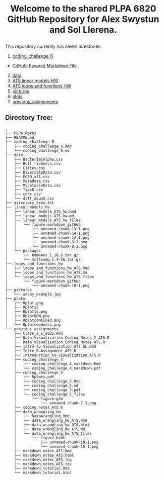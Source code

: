 # <p align="center"> Welcome to the shared PLPA 6820 GitHub Repository for Alex Swystun and Sol Llerena. </p>

This repository currently has seven directories. 
1. [coding_challenge_6](https://github.com/Aswystun/PLPA/tree/master/coding_challenge_6)
- [GitHub-flavored Markdown File](https://github.com/Aswystun/PLPA/blob/master/coding_challenge_6/coding_challenge_6.md)
2. [data](https://github.com/Aswystun/PLPA/tree/master/data)
3. [ATS linear models HW](https://github.com/Aswystun/PLPA/tree/master/linear_models_hw)
4. [ATS loops and functions HW](https://github.com/Aswystun/PLPA/tree/master/loops_and_functions_hw)
5. [pictures](https://github.com/Aswystun/PLPA/tree/master/pictures)
6. [plots](https://github.com/Aswystun/PLPA/tree/master/plots)
7. [previous_assignments](https://github.com/Aswystun/PLPA/tree/master/previous_assignments)





## Directory Tree:
```
.
├── PLPA.Rproj
├── README.md
├── coding_challenge_6
│   ├── coding_challenge_6.Rmd
│   └── coding_challenge_6.md
├── data
│   ├── BacterialAlpha.csv
│   ├── Bull_richness.csv
│   ├── Cities.csv
│   ├── DiversityData.csv
│   ├── EC50_all.csv
│   ├── Metadata.csv
│   ├── MycotoxinData.csv
│   ├── TipsR.csv
│   ├── corr.csv
│   └── diff_abund.csv
├── directory_tree.txt
├── linear_models_hw
│   ├── linear_models_ATS_hw.Rmd
│   ├── linear_models_ATS_hw.md
│   ├── linear_models_ATS_hw_files
│   │   └── figure-markdown_github
│   │       ├── unnamed-chunk-13-1.png
│   │       ├── unnamed-chunk-14-1.png
│   │       ├── unnamed-chunk-22-1.png
│   │       ├── unnamed-chunk-3-1.png
│   │       └── unnamed-chunk-8-1.png
│   └── packages
│       ├── emmeans_1.10.6.tar.gz
│       └── multcomp_1.4-26.tar.gz
├── loops_and_functions_hw
│   ├── loops_and_functions_hw_ATS.Rmd
│   ├── loops_and_functions_hw_ATS.md
│   └── loops_and_functions_hw_ATS_files
│       └── figure-markdown_github
│           └── unnamed-chunk-10-1.png
├── pictures
│   └── assay_example.jpg
├── plots
│   ├── Rplot.png
│   ├── Rplot15
│   ├── Rplot15.png
│   ├── RplotDON.png
│   ├── Rplotcombined.png
│   └── Rplotseedmass.png
└── previous_assignments
    ├── Class_2_6_2025.Rmd
    ├── Data_Visualization_Coding_Notes_2_ATS.R
    ├── Data_Visualization_Coding_Notes_ATS.R
    ├── Intro to Visualization ATS SL.Rmd
    ├── Intro_R-Assignment_ATS.R
    ├── Introduction_to_visualization_ATS.R
    ├── coding_challenge_4
    │   ├── coding_challenge_4_markdown.Rmd
    │   └── coding_challenge_4_markdown.pdf
    ├── coding_challenge_5
    │   ├── Rplots.pdf
    │   ├── coding_challenge_5.Rmd
    │   ├── coding_challenge_5.md
    │   ├── coding_challenge_5.pdf
    │   └── coding_challenge_5_files
    │       └── figure-gfm
    │           └── unnamed-chunk-7-1.png
    ├── coding_notes_ATS.R
    ├── data_wrangling_hw
    │   ├── DataWrangling.Rmd
    │   ├── data_wrangling_hw_ATS.Rmd
    │   ├── data_wrangling_hw_ATS.html
    │   ├── data_wrangling_hw_ATS.md
    │   └── data_wrangling_hw_ATS_files
    │       └── figure-html
    │           ├── unnamed-chunk-10-1.png
    │           └── unnamed-chunk-15-1.png
    ├── markdown_notes_ATS.Rmd
    ├── markdown_notes_ATS.html
    ├── markdown_notes_ATS.log
    ├── markdown_notes_ATS.tex
    ├── markdown_tutorial.Rmd
    └── markdown_tutorial.html
```
